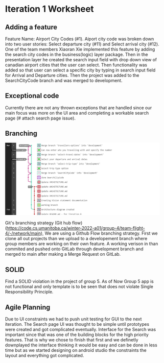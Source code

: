 # Iteration 1 Worksheet

## Adding a feature

Feature Name: Airport City Codes (#1).
Aiport city code was broken down into two user stories: Select departure city (#11) and Select arrival city (#12).
One of the team members Xiaoran Xie implemented this feature by adding the search city codes in the business(logic) layer package. Then in the presentation layer he created the search input field with drop down view of canadian airport cities that the user can select. Then functionality was added so that user can select a specific city by typing in search input field for Arrival and Departure cities. Then the project was added to the SearchCityCode branch and was merged to development.

## Exceptional code

Currently there are not any thrown exceptions that are handled since our main focus was more on the UI area and completing a workable search page (# attach search page issue).

## Branching

![Branch](Branch.jpg)


Git's branching strategy (Git hub flow) (https://code.cs.umanitoba.ca/winter-2022-a01/group-4/team-flight-4/-/network/main),
We are using a Github Flow branching strategy. First we clone all out projects than we upload to a developement branch where group members are working on their own feature. A working verison in than commited and pushed onto GitLab through development branch and merged to main after making a Merge Request on GitLab.

## SOLID

Find a SOLID violation in the project of group 5.
As of Now Group 5 app is not functional and only template is to be seen that does not violate Single Responsibility Principle.

## Agile Planning

Due to UI constraints we had to push unit testing for GUI to the next iteration. The Search page UI was thought to be simple until prototypes were created and got complicated eventually. Interface for the Search was important since that was one of the building blocks for the high priority features. That is why we chose to finish that first and we definetly downplayed the interface thinking it would be easy and can be done in less time but as we started designing on android studio the constraints the layout and everything got complicated.
